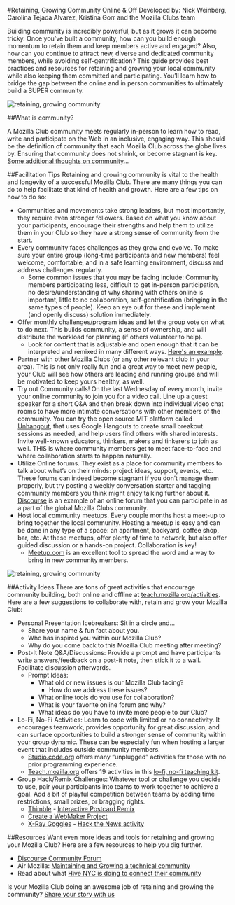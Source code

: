 #Retaining, Growing Community Online & Off
Developed by: Nick Weinberg, Carolina Tejada Alvarez, Kristina Gorr and the Mozilla Clubs team

Building community is incredibly powerful, but as it grows it can become tricky. Once you’ve built a community, how can you build enough momentum to retain them and keep members active and engaged? Also, how can you continue to attract new, diverse and dedicated community members, while avoiding self-gentrification? This guide provides best practices and resources for retaining and growing your local community while also keeping them committed and participating. You’ll learn how to bridge the gap between the online and in person communities to ultimately build a SUPER community.

![retaining, growing community](http://i.imgur.com/IChLse5.png)

##What is community? 

A Mozilla Club community meets regularly in-person to learn how to read, write and participate on the Web in an inclusive, engaging way. This should be the definition of community that each Mozilla Club across the globe lives by. Ensuring that community does not shrink, or become stagnant is key. [Some additional thoughts on community](https://youtu.be/6NzQZdpf464)...


##Facilitation Tips
Retaining and growing community is vital to the health and longevity of a successful Mozilla Club. There are many things you can do to help facilitate that kind of health and growth. Here are a few tips on how to do so:

* Communities and movements take strong leaders, but most importantly, they require even stronger followers. Based on what you know about your participants, encourage their strengths and help them to utilize them in your Club so they have a strong sense of community from the start.
* Every community faces challenges as they grow and evolve. To make sure your entire group (long-time participants and new members) feel welcome, comfortable, and in a safe learning environment, discuss and address challenges regularly.
  * Some common issues that you may be facing include: Community members participating less, difficult to get in-person participation, no desire/understanding of why sharing with others online is important, little to no collaboration,  self-gentrification (bringing in the same types of people). Keep an eye out for these and implement (and openly discuss) solution immediately. 
* Offer monthly challenges/program ideas and let the group vote on what to do next. This builds community, a sense of ownership, and will distribute the workload for planning (if others volunteer to help). 
  * Look for content that is adjustable and open enough that it can be interpreted and remixed in many different ways. [Here's an example](http://littlebits.cc/bitolympics).
* Partner with other Mozilla Clubs (or any other relevant club in your area). This is not only really fun and a great way to meet new people, your Club will see how others are leading and running groups and will be motivated to keep yours healthy, as well.
* Try out Community calls! On the last Wednesday of every month, invite your online community to join you for a video call. Line up a guest speaker for a short Q&A and then break down into individual video chat rooms to have more intimate conversations with other members of the community. You can try the open source MIT platform called [Unhangout](https://unhangout.media.mit.edu/), that uses Google Hangouts to create small breakout sessions as needed, and help users find others with shared interests. Invite well-known educators, thinkers, makers and tinkerers to join as well. THIS is where community members get to meet face-to-face and where collaboration starts to  happen naturally.
* Utilize Online forums. They exist as a place for community members to talk about what’s on their minds: project ideas, support, events, etc. These forums can indeed become stagnant if you don’t manage them properly, but try posting a weekly conversation starter and tagging community members you think might enjoy talking further about it. [Discourse](https://discourse.webmaker.org/) is an example of an online forum that you can participate in as a part of the global Mozilla Clubs community.
* Host local community meetups. Every couple months host a meet-up to bring together the local community. Hosting a meetup is easy and can be done in any type of a space: an apartment, backyard, coffee shop, bar, etc. At these meetups, offer plenty of time to network, but also offer guided discussion or a hands-on project. Collaboration is key!
  * [Meetup.com](http://www.meetup.com/) is an excellent tool to spread the word and a way to bring in new community members.

![retaining, growing community](http://i.imgur.com/NsIGicD.png)

##Activity Ideas
There are tons of great activities that encourage community building, both online and offline at [teach.mozilla.org/activities](https://teach.mozilla.org/activities). Here are a few suggestions to collaborate with, retain and grow your Mozilla Club:

* Personal Presentation Icebreakers: Sit in a circle and...
  * Share your name & fun fact about you.
  * Who has inspired you within our Mozilla Club?
  * Why do you come back to this Mozilla Club meeting after meeting?
* Post-It Note Q&A/Discussions: Provide a prompt and have participants write answers/feedback on a post-it note, then stick it to a wall. Facilitate discussion afterwards.
  * Prompt Ideas:
    * What old or new issues is our Mozilla Club facing?
      * How do we address these issues?
    * What online tools do you use for collaboration?
    * What is your favorite online forum and why?
    * What ideas do you have to invite more people to our Club?
* Lo-Fi, No-Fi Activities: Learn to code with limited or no connectivity. It encourages teamwork, provides opportunity for great discussion, and can surface opportunities to build a stronger sense of community within your group dynamic. These can be especially fun when hosting a larger event that includes outside community members.
  * [Studio.code.org](https://studio.code.org/s/course2) offers many “unplugged” activities for those with no prior programming experience.
  * [Teach.mozilla.org](https://teach.mozilla.org/activities) offers 19 activities in this [lo-fi, no-fi teaching kit](https://laura.makes.org/thimble/MTUyODMwNDY0/lofi-nofi-teaching-kit).
* Group Hack/Remix Challenges: Whatever tool or challenge you decide to use, pair your participants into teams to work together to achieve a goal. Add a bit of playful competition between teams by adding time restrictions, small prizes, or bragging rights.
  * [Thimble](https://thimble.mozilla.org/) - [Interactive Postcard Remix](https://thimble.mozilla.org/anonymous/168ddc95-94a9-4680-b5cc-0727f62e1e84/75)
  * [Create a WebMaker Project](http://mozilla.github.io/webmaker-curriculum/MobileWeb/create-webmaker-project.html)
  * [X-Ray Goggles](https://goggles.mozilla.org/) - [Hack the News activity](http://mozilla.github.io/webmaker-curriculum/WebLiteracyBasics-I/session02-hackthenews.html)


##Resources
Want even more ideas and tools for retaining and growing your Mozilla Club? Here are a few resources to help you dig further.

* [Discourse Community Forum](https://discourse.webmaker.org/)
* Air Mozilla: [Maintaining and Growing a technical community](https://air.mozilla.org/maintaining-growing-a-technical-community/)
* Read about what [Hive NYC is doing to connect their community](http://hivenyc.org/community/)

Is your Mozilla Club doing an awesome job of retaining and growing the community? [Share your story with us](https://docs.google.com/a/mozillafoundation.org/forms/d/1bOXV1OiF2EKS5KprlnzfFpwaoVNwxLAwN_UEq6hGKqU/viewform)
